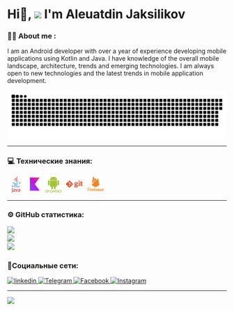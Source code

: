 
Hi👋, ![](https://user-images.githubusercontent.com/18350557/176309783-0785949b-9127-417c-8b55-ab5a4333674e.gif) I'm Aleuatdin Jaksilikov
=================================================================================================================================

### 👨‍💻 About me :
I am an Android developer with over a year of experience developing mobile applications using Kotlin and Java. I have knowledge of the overall mobile landscape, architecture, trends and emerging technologies. I am always open to new technologies and the latest trends in mobile application development.

 <img width="600" src="assets/github-snake.svg" alt="snake"/>

---

### 💻 Технические знания:

<div>
  <img src="https://raw.githubusercontent.com/devicons/devicon/1119b9f84c0290e0f0b38982099a2bd027a48bf1/icons/java/java-original-wordmark.svg" title="Java" alt="Java" width="40" height="40"/>&nbsp
  <img src="https://raw.githubusercontent.com/devicons/devicon/1119b9f84c0290e0f0b38982099a2bd027a48bf1/icons/kotlin/kotlin-original.svg" title="Kotlin" alt="Kotlin" width="30" height="40"/>&nbsp
  <img src="https://raw.githubusercontent.com/devicons/devicon/1119b9f84c0290e0f0b38982099a2bd027a48bf1/icons/android/android-plain-wordmark.svg" title="Android" alt="Android" width="40" height="40"/>&nbsp
  <img src="https://raw.githubusercontent.com/devicons/devicon/1119b9f84c0290e0f0b38982099a2bd027a48bf1/icons/git/git-plain-wordmark.svg" title="Git" alt="Git" width="40" height="40"/>&nbsp
  <img src="https://raw.githubusercontent.com/devicons/devicon/1119b9f84c0290e0f0b38982099a2bd027a48bf1/icons/firebase/firebase-plain-wordmark.svg" title="Firebase" alt="Firebase" width="40" height="40"/>&nbsp
</div>

---

### ⚙️ GitHub статистика:

![](https://github-readme-stats.vercel.app/api?username=aleuatdinjaksilikov&theme=radical&hide_border=false&include_all_commits=true&count_private=true)<br/>
![](https://github-readme-streak-stats.herokuapp.com/?user=aleuatdinjaksilikov&theme=radical&hide_border=false)<br/>
![](https://github-readme-stats.vercel.app/api/top-langs/?username=aleuatdinjaksilikov&theme=radical&hide_border=false&include_all_commits=true&count_private=true&layout=compact)

### 🤝Социальные сети:


  <div id="badges">
    <a href="https://www.linkedin.com/in/jaksilikovaleuatdin-profile/" target="_blank">
      <img src="https://cdn-icons-png.flaticon.com/512/2504/2504799.png" width="40" height="40" alt="linkedin" />
    </a>
    <a href="https://t.me/jaksilikov_a" target="_blank">
      <img src="https://cdn-icons-png.flaticon.com/512/2111/2111646.png" width="40" height="40" alt="Telegram" />
    </a>
    <a href="https://m.facebook.com/jaksilik0v?eav=AfbFLHTa0-0vG5on-8h4YgUb20V8YkPBHIlL5V-6RGdPMclTinUWbIbM9aTtNc3ozWM&paipv=0" target="_blank">
      <img src="https://cdn-icons-png.flaticon.com/128/145/145802.png" width="40" height="40" alt="Facebook" />
    </a>
    <a href="https://www.instagram.com/jaksilik0v/" target="_blank">
      <img src="https://cdn-icons-png.flaticon.com/128/3955/3955024.png" width="40" height="40" alt="Instagram" />
    </a>
  </div>

  ---

  [![](https://visitcount.itsvg.in/api?id=alewatdinjaksilikov&label=Profile%20Views&color=1&icon=0&pretty=false)](https://visitcount.itsvg.in)
